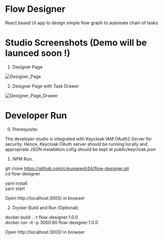 # Flow Designer
React based UI app to design simple flow graph to automate chain of tasks

# Studio Screenshots (Demo will be launced soon !)
1. Designer Page

![Designer_Page](https://user-images.githubusercontent.com/10774494/104192332-b1a7b700-5444-11eb-8535-9337abb2d562.jpg)

2. Designer Page with Task Drawer

![Designer_Page_Drawer](https://user-images.githubusercontent.com/10774494/104192460-dbf97480-5444-11eb-9495-9b7b6859caed.jpg)


# Developer Run

0. Prerequisite:

The developer studio is integrated with Keycloak IAM OAuth2 Server for security. Hence, Keycloak OAuth server should be running locally and appropriate JSON installation cofig should be kept at public/keycloak.json

1. NPM Run:   

git clone https://github.com/crkumaresh24/flow-designer.git  
cd flow-designer  

yarn install  
yarn start  

Open http://localhost:3000/ in browser  

2. Docker Build and Run (Optional):

docker build . -t flow-designer:1.0.0  
docker run -it -p 3000:80 flow-designer:1.0.0  

Open http://localhost:3000/ in browser  